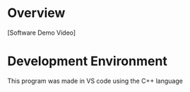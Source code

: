 # Overview



[Software Demo Video]


# Development Environment

This program was made in VS code using the C++ language

